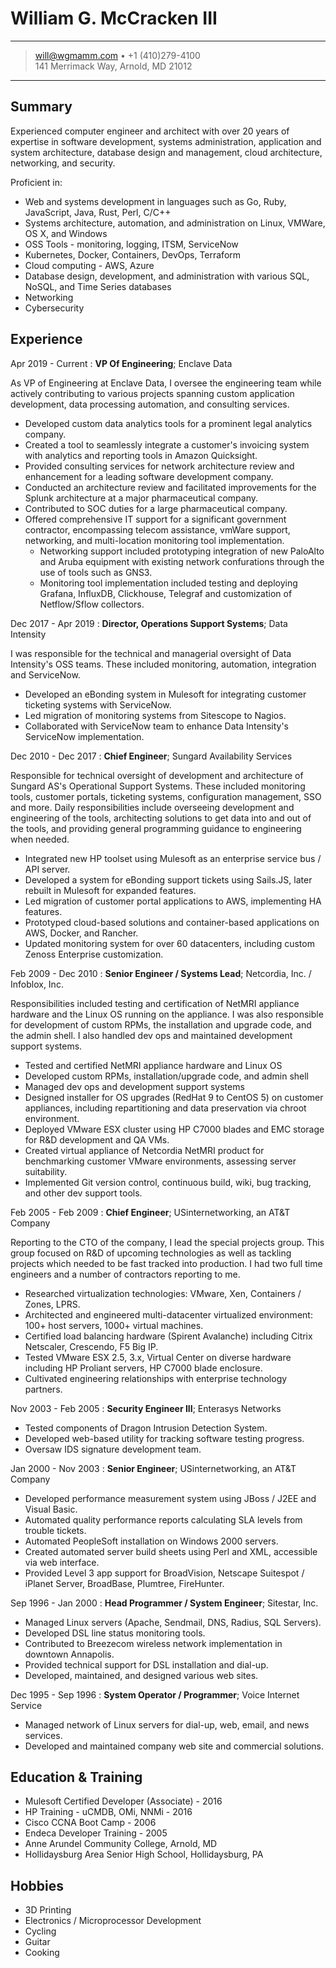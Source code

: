 William G. McCracken III
============

-------

> <will@wgmamm.com> • +1 (410)279-4100 \
> 141 Merrimack Way, Arnold, MD 21012

-------

Summary
-------
Experienced computer engineer and architect with over 20 years of expertise in software development, systems administration, application and system architecture, database design and management, cloud architecture, networking, and security.

Proficient in:

- Web and systems development in languages such as Go, Ruby, JavaScript, Java, Rust, Perl, C/C++
- Systems architecture, automation, and administration on Linux, VMWare, OS X, and Windows
- OSS Tools - monitoring, logging, ITSM, ServiceNow
- Kubernetes, Docker, Containers, DevOps, Terraform
- Cloud computing - AWS, Azure
- Database design, development, and administration with various SQL, NoSQL, and Time Series databases
- Networking
- Cybersecurity


Experience
----------

Apr 2019 - Current
:   **VP Of Engineering**; Enclave Data

As VP of Engineering at Enclave Data, I oversee the engineering team while actively contributing to various projects spanning custom application development, data processing automation, and consulting services.

- Developed custom data analytics tools for a prominent legal analytics company.
- Created a tool to seamlessly integrate a customer's invoicing system with analytics and reporting tools in Amazon Quicksight.
- Provided consulting services for network architecture review and enhancement for a leading software development company.
- Conducted an architecture review and facilitated improvements for the Splunk architecture at a major pharmaceutical company.
- Contributed to SOC duties for a large pharmaceutical company.
- Offered comprehensive IT support for a significant government contractor, encompassing telecom assistance, vmWare support, networking, and multi-location monitoring tool implementation.
  - Networking support included prototyping integration of new PaloAlto and Aruba equipment with existing network confurations through the use of tools such as GNS3.
  - Monitoring tool implementation included testing and deploying Grafana, InfluxDB, Clickhouse, Telegraf and customization of Netflow/Sflow collectors.

Dec 2017 - Apr 2019
:   **Director, Operations Support Systems**; Data Intensity

I was responsible for the technical and managerial oversight of Data Intensity's OSS teams.  These included monitoring, automation, integration and ServiceNow.

- Developed an eBonding system in Mulesoft for integrating customer ticketing systems with ServiceNow.
- Led migration of monitoring systems from Sitescope to Nagios.
- Collaborated with ServiceNow team to enhance Data Intensity's ServiceNow implementation.


Dec 2010 - Dec 2017
:   **Chief Engineer**; Sungard Availability Services

Responsible for technical oversight of development and architecture of Sungard AS's Operational Support Systems. These included
monitoring tools, customer portals, ticketing systems, configuration management, SSO and more. Daily responsibilities include
overseeing development and engineering of the tools, architecting solutions to get data into and out of the tools, and providing
general programming guidance to engineering when needed.

- Integrated new HP toolset using Mulesoft as an enterprise service bus / API server.
- Developed a system for eBonding support tickets using Sails.JS, later rebuilt in Mulesoft for expanded features.
- Led migration of customer portal applications to AWS, implementing HA features.
- Prototyped cloud-based solutions and container-based applications on AWS, Docker, and Rancher.
- Updated monitoring system for over 60 datacenters, including custom Zenoss Enterprise customization.


Feb 2009 - Dec 2010
:   **Senior Engineer / Systems Lead**; Netcordia, Inc. / Infoblox, Inc.

Responsibilities included testing and certification of NetMRI appliance hardware and the Linux OS running on the appliance. I was also responsible for development of custom RPMs, the installation and upgrade code, and the admin shell. I also handled dev ops and maintained development support systems.

- Tested and certified NetMRI appliance hardware and Linux OS
- Developed custom RPMs, installation/upgrade code, and admin shell
- Managed dev ops and development support systems
- Designed installer for OS upgrades (RedHat 9 to CentOS 5) on customer appliances, including repartitioning and data preservation via chroot environment.
- Deployed VMware ESX cluster using HP C7000 blades and EMC storage for R&D development and QA VMs.
- Created virtual appliance of Netcordia NetMRI product for benchmarking customer VMware environments, assessing server suitability.
- Implemented Git version control, continuous build, wiki, bug tracking, and other dev support tools.

Feb 2005 - Feb 2009
:   **Chief Engineer**; USinternetworking, an AT&T Company

Reporting to the CTO of the company, I lead the special projects group. This group focused on R&D of upcoming technologies as well as tackling projects which needed to be fast tracked into production. I had two full time engineers and a number of contractors reporting to me.

- Researched virtualization technologies: VMware, Xen, Containers / Zones, LPRS.
- Architected and engineered multi-datacenter virtualized environment: 100+ host servers, 1000+ virtual machines.
- Certified load balancing hardware (Spirent Avalanche) including Citrix Netscaler, Crescendo, F5 Big IP.
- Tested VMware ESX 2.5, 3.x, Virtual Center on diverse hardware including HP Proliant servers, HP C7000 blade enclosure.
- Cultivated engineering relationships with enterprise technology partners.

Nov 2003 - Feb 2005
:   **Security Engineer III**; Enterasys Networks

- Tested components of Dragon Intrusion Detection System.
- Developed web-based utility for tracking software testing progress.
- Oversaw IDS signature development team.

Jan 2000 - Nov 2003
:   **Senior Engineer**; USinternetworking, an AT&T Company

- Developed performance measurement system using JBoss / J2EE and Visual Basic.
- Automated quality performance reports calculating SLA levels from trouble tickets.
- Automated PeopleSoft installation on Windows 2000 servers.
- Created automated server build sheets using Perl and XML, accessible via web interface.
- Provided Level 3 app support for BroadVision, Netscape Suitespot / iPlanet Server, BroadBase, Plumtree, FireHunter.


Sep 1996 - Jan 2000
:   **Head Programmer / System Engineer**; Sitestar, Inc.

- Managed Linux servers (Apache, Sendmail, DNS, Radius, SQL Servers).
- Developed DSL line status monitoring tools.
- Contributed to Breezecom wireless network implementation in downtown Annapolis.
- Provided technical support for DSL installation and dial-up.
- Developed, maintained, and designed various web sites.

Dec 1995 - Sep 1996
:   **System Operator / Programmer**; Voice Internet Service

- Managed network of Linux servers for dial-up, web, email, and news services.
- Developed and maintained company web site and commercial solutions.


Education & Training
---------

- Mulesoft Certified Developer (Associate) - 2016
- HP Training - uCMDB, OMi, NNMi - 2016
- Cisco CCNA Boot Camp - 2006
- Endeca Developer Training - 2005
- Anne Arundel Community College, Arnold, MD
- Hollidaysburg Area Senior High School, Hollidaysburg, PA

Hobbies
----------------------------------------

- 3D Printing
- Electronics / Microprocessor Development
- Cycling
- Guitar
- Cooking